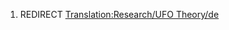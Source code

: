 1.  REDIRECT [Translation:Research/UFO
    Theory/de](Translation:Research/UFO_Theory/de "wikilink")